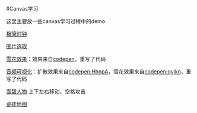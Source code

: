 #Canvas学习

这里主要放一些canvas学习过程中的demo

[极简时钟](http://lingyucoder.github.io/learn-canvas/clock/clock.html)

[图片选取](http://lingyucoder.github.io/learn-canvas/imagePicker/imagePicker.html)

[雪花效果](http://lingyucoder.github.io/learn-canvas/snow/snow.html)：效果来自[codepen](http://codepen.io/john052/pen/CwzGu)，重写了代码

[音频可视化](http://lingyucoder.github.io/learn-canvas/audioVisualiser/audioVisualiser.html)：扩散效果来自[codepen:HhnpA](http://codepen.io/thepheer/pen/HhnpA)，雪花效果来自[codepen:qvjkn](http://codepen.io/loktar00/pen/qvjkn)，重写了代码

[雪碧人物](http://lingyucoder.github.io/learn-canvas/sprites/sprites.html) 上下左右移动，空格攻击

[瓷砖地图](http://lingyucoder.github.io/learn-canvas/tilemap/tilemap.html)